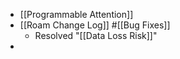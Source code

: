 - [[Programmable Attention]]
- [[Roam Change Log]] #[[Bug Fixes]] 
    - Resolved "[[Data Loss Risk]]"
- 
